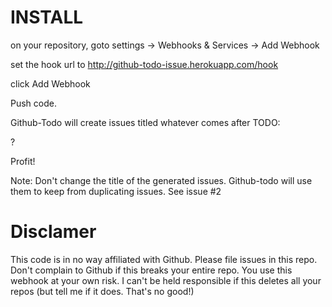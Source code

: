 # INSTALL

on your repository, goto settings -> Webhooks & Services -> Add Webhook

set the hook url to http://github-todo-issue.herokuapp.com/hook

click Add Webhook

Push code.

Github-Todo will create issues titled whatever comes after TODO:

?

Profit!

Note: Don't change the title of the generated issues.  Github-todo will use them to keep from duplicating issues.  See issue #2

# Disclamer

This code is in no way affiliated with Github.  Please file issues in this repo.  Don't complain to Github if this breaks your entire repo.  You use this webhook at your own risk.  I can't be held responsible if this deletes all your repos (but tell me if it does.  That's no good!)
